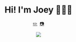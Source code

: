 <h1 align='center'>
  Hi! I'm Joey 👩🏻‍💻
</h1>
<p align='center'> 
  <a href="https://joeyqlim.com/blog">✏️</a>&nbsp;
  <a href="https://www.flickr.com/photos/limjoeypics/">📷
  </a>
</p>

<p align='center'> 
  <a href="https://www.linkedin.com/in/joeyqlim/">
    <img src="https://img.shields.io/badge/linkedin-%230077B5.svg?&style=for-the-badge&logo=linkedin&logoColor=white" />
  </a>
</p>
